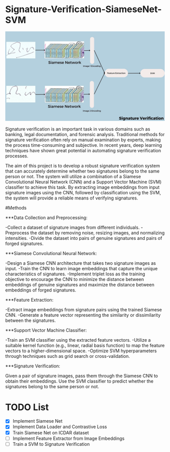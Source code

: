 # Signature-Verification-SiameseNet-SVM


![Screenshot](WorkFlow.jpg)


Signature verification is an important task in various domains such as banking, legal documentation, and forensic analysis. Traditional methods for signature verification often rely on manual examination by experts, making the process time-consuming and subjective. In recent years, deep learning techniques have shown great potential in automating signature verification processes.

The aim of this project is to develop a robust signature verification system that can accurately determine whether two signatures belong to the same person or not. The system will utilize a combination of a Siamese Convolutional Neural Network (CNN) and a Support Vector Machine (SVM) classifier to achieve this task. By extracting image embeddings from input signature images using the CNN, followed by classification using the SVM, the system will provide a reliable means of verifying signatures.


#Methods

***Data Collection and Preprocessing:

-Collect a dataset of signature images from different individuals.
-Preprocess the dataset by removing noise, resizing images, and normalizing intensities.
-Divide the dataset into pairs of genuine signatures and pairs of forged signatures.


***Siamese Convolutional Neural Network:

-Design a Siamese CNN architecture that takes two signature images as input.
-Train the CNN to learn image embeddings that capture the unique characteristics of signatures.
-Implement triplet loss as the training objective to encourage the CNN to minimize the distance between embeddings of genuine signatures and maximize the distance between embeddings of forged signatures.


***Feature Extraction:

-Extract image embeddings from signature pairs using the trained Siamese CNN.
-Generate a feature vector representing the similarity or dissimilarity between the signatures.


***Support Vector Machine Classifier:

-Train an SVM classifier using the extracted feature vectors.
-Utilize a suitable kernel function (e.g., linear, radial basis function) to map the feature vectors to a higher-dimensional space.
-Optimize SVM hyperparameters through techniques such as grid search or cross-validation.


***Signature Verification:

Given a pair of signature images, pass them through the Siamese CNN to obtain their embeddings.
Use the SVM classifier to predict whether the signatures belong to the same person or not.


# TODO List
- [x] Implement Siamese Net 
- [x] Implement Data Loader and Contrastive Loss
- [x] Train Siamese Net on ICDAR dataset
- [ ] Implement Feature Extractor from Image Embeddings
- [ ] Train a SVM to Signature Verification
